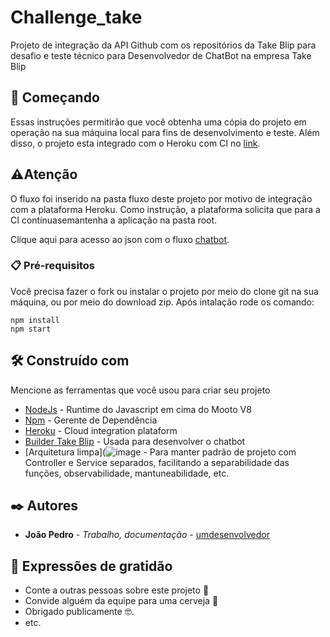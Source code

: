 # Challenge_take

Projeto de integração da API Github com os repositórios da Take Blip para desafio e teste técnico para Desenvolvedor de ChatBot na empresa Take Blip

## 🚀 Começando

Essas instruções permitirão que você obtenha uma cópia do projeto em operação na sua máquina local para fins de desenvolvimento e teste.
Além disso, o projeto esta integrado com o Heroku com CI no [link](https://takenet-challenge.herokuapp.com/api/repositorios). 

## ⚠️Atenção

O fluxo foi inserido na pasta fluxo deste projeto por motivo de integração com a plataforma Heroku. Como instrução, a plataforma solicita que para a CI contínuasemantenha a aplicação na pasta root.

Clique aqui para acesso ao json com o fluxo [chatbot](https://github.com/joaopedro-marques/challenge_take/tree/main/Fluxo).



### 📋 Pré-requisitos

Você precisa fazer o fork ou instalar o projeto por meio do clone git na sua máquina, ou por meio do download zip.
Após intalação rode os comando:

```
npm install 
npm start
```


## 🛠️ Construído com

Mencione as ferramentas que você usou para criar seu projeto

* [NodeJs](https://nodejs.org/en/) - Runtime do Javascript em cima do Mooto V8
* [Npm](https://www.npmjs.com/) - Gerente de Dependência
* [Heroku](https://www.heroku.com/) - Cloud integration plataform
* [Builder Take Blip](https://portal.blip.ai/) - Usada para desenvolver o chatbot
* [Arquitetura limpa](![image](https://user-images.githubusercontent.com/64924032/179615609-2b6acf45-3cdd-4fc6-a13c-8a21d34e34eb.png) - Para manter padrão de projeto com Controller e Service separados, facilitando a separabilidade das funções, observabilidade, mantuneabilidade, etc.





## ✒️ Autores


* **João Pedro** - *Trabalho, documentação* - [umdesenvolvedor](https://github.com/joaopedro-marques)



## 🎁 Expressões de gratidão

* Conte a outras pessoas sobre este projeto 📢
* Convide alguém da equipe para uma cerveja 🍺 
* Obrigado publicamente 🤓.
* etc.


